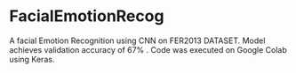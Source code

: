 # FacialEmotionRecog
A facial Emotion Recognition using CNN on FER2013 DATASET.
Model achieves validation accuracy of 67% .
Code was executed on Google Colab using Keras.
